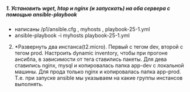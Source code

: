 ##### 1. Установить wget, htop и nginx (и запускать) на оба сервера с помощью ansible-playbook

- написаны /p1/ansible.cfg , myhosts , playbook-25-1.yml
- ansible-playbook -i myhosts playbook-25-1.yml




2. *Развернуть два инстанса(t2.micro). Первый с тегом dev, второй с тегом prod. Настроить dynamic inventory, чтобы при прогоне ансибла, в зависимости от тега ставились пакеты.
Для дева ставились nginx, mysql и копировалась папка app-dev с локальной машины.
Для прода только nginx и копировалась папка app-prod.
Т.е. при запуске ansible мы указываем на какие группы инстансов выполнять.
